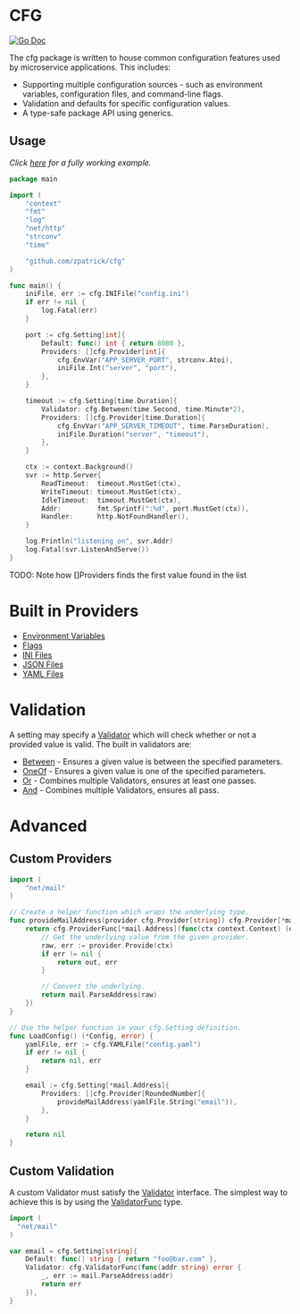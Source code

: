 # CFG

[![Go Doc](https://godoc.org/github.com/zpatrick/cfg?status.svg)](https://godoc.org/github.com/zpatrick/cfg)

The cfg package is written to house common configuration features used by microservice applications.
This includes:

- Supporting multiple configuration sources - such as environment variables, configuration files, and command-line flags.
- Validation and defaults for specific configuration values.
- A type-safe package API using generics.

## Usage
_Click [here](https://github.com/zpatrick/cfg/tree/main/example) for a fully working example._

```go
package main

import (
	"context"
	"fmt"
	"log"
	"net/http"
	"strconv"
	"time"

	"github.com/zpatrick/cfg"
)

func main() {
	iniFile, err := cfg.INIFile("config.ini")
	if err != nil {
		log.Fatal(err)
	}

	port := cfg.Setting[int]{
		Default: func() int { return 8080 },
		Providers: []cfg.Provider[int]{
			cfg.EnvVar("APP_SERVER_PORT", strconv.Atoi),
			iniFile.Int("server", "port"),
		},
	}

	timeout := cfg.Setting[time.Duration]{
		Validator: cfg.Between(time.Second, time.Minute*2),
		Providers: []cfg.Provider[time.Duration]{
			cfg.EnvVar("APP_SERVER_TIMEOUT", time.ParseDuration),
			iniFile.Duration("server", "timeout"),
		},
	}

	ctx := context.Background()
	svr := http.Server{
		ReadTimeout:  timeout.MustGet(ctx),
		WriteTimeout: timeout.MustGet(ctx),
		IdleTimeout:  timeout.MustGet(ctx),
		Addr:         fmt.Sprintf(":%d", port.MustGet(ctx)),
		Handler:      http.NotFoundHandler(),
	}

	log.Println("listening on", svr.Addr)
	log.Fatal(svr.ListenAndServe())
}
```

TODO: Note how []Providers finds the first value found in the list

# Built in Providers

- [Environment Variables](https://pkg.go.dev/github.com/zpatrick/cfg#EnvVar)
- [Flags](https://pkg.go.dev/github.com/zpatrick/cfg#Flag)
- [INI Files](https://pkg.go.dev/github.com/zpatrick/cfg#INIFile)
- [JSON Files](https://pkg.go.dev/github.com/zpatrick/cfg#JSONFile)
- [YAML Files](https://pkg.go.dev/github.com/zpatrick/cfg#YAMLFile)


# Validation
A setting may specify a [Validator](https://pkg.go.dev/github.com/zpatrick/cfg#Validator) which will check whether or not a provided value is valid.
The built in validators are:

- [Between](https://pkg.go.dev/github.com/zpatrick/cfg#Between) - Ensures a given value is between the specified parameters.
- [OneOf](https://pkg.go.dev/github.com/zpatrick/cfg#OneOf) - Ensures a given value is one of the specified parameters.
- [Or](https://pkg.go.dev/github.com/zpatrick/cfg#Or) - Combines multiple Validators, ensures at least one passes.
- [And](https://pkg.go.dev/github.com/zpatrick/cfg#And) - Combines multiple Validators, ensures all pass.

# Advanced

## Custom Providers

```go
import (
	"net/mail"
)

// Create a helper function which wraps the underlying type.
func provideMailAddress(provider cfg.Provider[string]) cfg.Provider[*mail.Address] {
	return cfg.ProviderFunc[*mail.Address](func(ctx context.Context) (out *mail.Address, err error) {
		// Get the underlying value from the given provider.
		raw, err := provider.Provide(ctx)
		if err != nil {
			return out, err
		}

		// Convert the underlying.
		return mail.ParseAddress(raw)
	})
}

// Use the helper function in your cfg.Setting definition.
func LoadConfig() (*Config, error) {
	yamlFile, err := cfg.YAMLFile("config.yaml")
	if err != nil {
		return nil, err
	}

	email := cfg.Setting[*mail.Address]{
		Providers: []cfg.Provider[RoundedNumber]{
			provideMailAddress(yamlFile.String("email")),
		},
	}

	return nil
}
```

## Custom Validation
A custom Validator must satisfy the [Validator](https://pkg.go.dev/github.com/zpatrick/cfg#Validator) interface.
The simplest way to achieve this is by using the [ValidatorFunc](https://pkg.go.dev/github.com/zpatrick/cfg#ValidatorFunc) type.

```go
import (
  "net/mail"
)

var email = cfg.Setting[string]{
	Default: func() string { return "foo@bar.com" },
	Validator: cfg.ValidatorFunc(func(addr string) error {
		_, err := mail.ParseAddress(addr)
		return err
	}),
}
```
